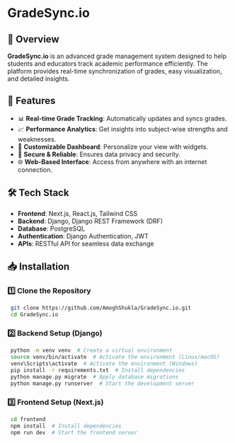 # GradeSync.io

## 📌 Overview
**GradeSync.io** is an advanced grade management system designed to help students and educators track academic performance efficiently. The platform provides real-time synchronization of grades, easy visualization, and detailed insights.

## 🚀 Features
- 📊 **Real-time Grade Tracking**: Automatically updates and syncs grades.
- 📈 **Performance Analytics**: Get insights into subject-wise strengths and weaknesses.
- 🎯 **Customizable Dashboard**: Personalize your view with widgets.
- 🔐 **Secure & Reliable**: Ensures data privacy and security.
- 🌐 **Web-Based Interface**: Access from anywhere with an internet connection.

## 🛠️ Tech Stack
- **Frontend**: Next.js, React.js, Tailwind CSS
- **Backend**: Django, Django REST Framework (DRF)
- **Database**: PostgreSQL
- **Authentication**: Django Authentication, JWT
- **APIs**: RESTful API for seamless data exchange


## 📥 Installation

### 1️⃣ Clone the Repository
```sh
 git clone https://github.com/AmoghShukla/GradeSync.io.git
 cd GradeSync.io
```

### 2️⃣ Backend Setup (Django)
```sh
 python -m venv venv  # Create a virtual environment
 source venv/bin/activate  # Activate the environment (Linux/macOS)
 venv\Scripts\activate  # Activate the environment (Windows)
 pip install -r requirements.txt  # Install dependencies
 python manage.py migrate  # Apply database migrations
 python manage.py runserver  # Start the development server
```

### 3️⃣ Frontend Setup (Next.js)
```sh
 cd frontend
 npm install  # Install dependencies
 npm run dev  # Start the frontend server
```

